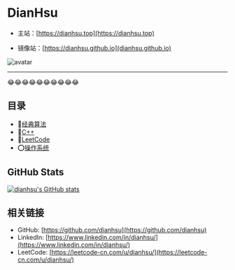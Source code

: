 # DianHsu
- 主站：[https://dianhsu.top](https://dianhsu.top)

- 镜像站：[https://dianhsu.github.io](dianhsu.github.io)

![avatar](http://cdn.dianhsu.top/image/avatar.jpg)

--------------------------
:joy::joy::joy::joy::joy::joy::joy::joy::joy::joy:


## 目录
- :rocket:[经典算法](./algorithm/index.html)
- :apple:[C++](./cplusplus/index.html)
- :dog:[LeetCode](./leetcode/index.html)
- :o:[操作系统](./operation_system/index.html)

## GitHub Stats
[![dianhsu's GitHub stats](https://github-readme-stats.vercel.app/api?username=dianhsu)](https://github.com/anuraghazra/github-readme-stats)

## 相关链接

- GitHub: [https://github.com/dianhsu](https://github.com/dianhsu)
- LinkedIn: [https://www.linkedin.com/in/dianhsu/](https://www.linkedin.com/in/dianhsu/)
- LeetCode: [https://leetcode-cn.com/u/dianhsu/](https://leetcode-cn.com/u/dianhsu/)